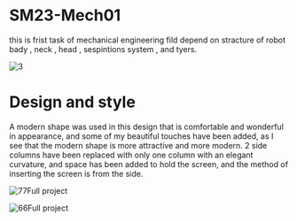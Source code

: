 # SM23-Mech01


this is frist task of mechanical engineering fild depend on stracture of robot bady , neck , head , sespintions system , and tyers.


![3](https://github.com/Qusai-Masry/SM23-Mech01/assets/108091352/f82b8a45-ec0a-41a4-b073-3cec3d6bbfcd)
# Design and style 


A modern shape was used in this design that is comfortable and wonderful in appearance, and some of my beautiful touches have been added, as I see that the modern shape is more attractive and more modern.
2 side columns have been replaced with only one column with an elegant curvature, and space has been added to hold the screen, and the method of inserting the screen is from the side.


![77Full project](https://github.com/Qusai-Masry/SM23-Mech01/assets/108091352/cedeaf30-306a-4eb1-88ae-790c6218ab38)


![66Full project](https://github.com/Qusai-Masry/SM23-Mech01/assets/108091352/89e31f2f-2214-451b-af81-8a22e8ac4d2d)
